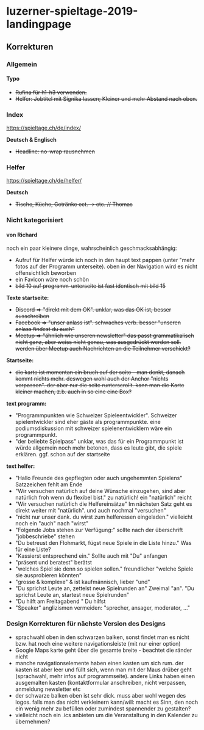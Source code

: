 # luzerner-spieltage-2019-landingpage

## Korrekturen

### Allgemein

#### Typo

* ~~Rufina für h1-h3 verwenden.~~
* ~~Helfer: Jobtitel mit Signika lassen; Kleiner und mehr Abstand nach oben.~~

### Index
https://spieltage.ch/de/index/

**Deutsch & Englisch**
* ~~Headline: no-wrap rausnehmen~~

### Helfer
https://spieltage.ch/de/helfer/

**Deutsch**
* ~~Tische, Küche, Getränke ect. -> etc. // Thomas~~

### Nicht kategorisiert
 
#### von Richard

noch ein paar kleinere dinge, wahrscheinlich geschmacksabhängig:
* Aufruf für Helfer würde ich noch in den haupt text pappen (unter "mehr fotos auf der Programm unterseite). oben in der Navigation wird es nicht offensichtlich beworben
* ein Favicon wäre noch schön
* ~~bild 10 auf programm-unterseite ist fast identisch mit bild 15~~

**Texte startseite:**
* ~~Discord => "direkt mit dem OK". unklar, was das OK ist, besser ausschreiben~~
* ~~Facebook => "unser anlass ist". schwaches verb. besser "unseren anlass findest du auch"~~
* ~~Meetup => "ähnlich wie unseren newsletter" das passt grammatikalisch nicht ganz, aber weiss nicht genau, was ausgedrückt werden soll. werden über Meetup auch Nachrichten an die Teilnehmer verschickt?~~

**Startseite:**

* ~~die karte ist momentan ein bruch auf der seite - man denkt, danach kommt nichts mehr. deswegen wohl auch der Anchor "nichts verpassen". der aber nur die seite runterscrollt. kann man die Karte kleiner machen, z.b. auch in so eine eine Box?~~

**text programm:**

* "Programmpunkten wie Schweizer Spieleentwickler".  Schweizer spielentwickler sind eher gäste als programmpunkte. eine podiumsdiskussion mit schweizer spielenentwicklern wäre ein programmpunkt. 
* "der beliebte Spielpass" unklar, was das für ein Programmpunkt ist
würde allgemein noch mehr betonen, dass es leute gibt, die spiele erklären. ggf. schon auf der startseite

**text helfer:**
* "Hallo Freunde des gepflegten oder auch ungehemmten Spielens" Satzzeichen fehlt am Ende
* "Wir versuchen natürlich auf deine Wünsche einzugehen, sind aber natürlich froh wenn du flexibel bist." zu natürlich! ein "natürlich" reicht
* "Wir versuchen natürlich die Helfereinsätze" Im nächsten Satz geht es direkt weiter mit "natürlich". und auch nochmal "versuchen"
* "nicht nur unser dank. du wirst zum helferessen eingeladen." vielleicht noch ein "auch" nach "wirst"
* "Folgende Jobs stehen zur Verfügung:" sollte nach der überschrift "jobbeschriebe" stehen
* "Du betreust den Flohmarkt, fügst neue Spiele in die Liste hinzu." Was für eine Liste?
* "Kassierst entsprechend ein." Sollte auch mit "Du" anfangen
* "präsent und beratest" berätst
* "welches Spiel sie denn so spielen sollen." freundlicher "welche Spiele sie ausprobieren könnten"
* "grosse & komplexe" & ist kaufmännisch, lieber "und"
* "Du sprichst Leute an, zettelst neue Spielrunden an" Zweimal "an".  "Du sprichst Leute an, startest neue Spielrunden"
* "Du hilft am Freitagabend " Du hilfst
* "Speaker" anglizismen vermeiden: "sprecher, ansager, moderator, ..."

### Design Korrekturen für nächste Version des Designs
* sprachwahl oben in den schwarzen balken, sonst findet man es nicht bzw. hat noch eine weitere navigationsleiste (mit nur einer option)
* Google Maps karte geht über die gesamte breite - beachtet die ränder nicht
* manche navigationselemente haben einen kasten um sich rum. der kasten ist aber leer und füllt sich, wenn man mit der Maus drüber geht (sprachwahl, mehr infos auf programmseite). andere Links haben einen ausgemalten kasten (kontaktformular anschreiben, nicht verpassen, anmeldung newsletter etc
* der schwarze balken oben ist sehr dick. muss aber wohl wegen des logos. falls man das nicht verkleinern kann/will: macht es Sinn, den noch ein wenig mehr zu befüllen oder zumindest spannender zu gestalten?
* vielleicht noch ein .ics anbieten um die Veranstaltung in den Kalender zu übernehmen?
